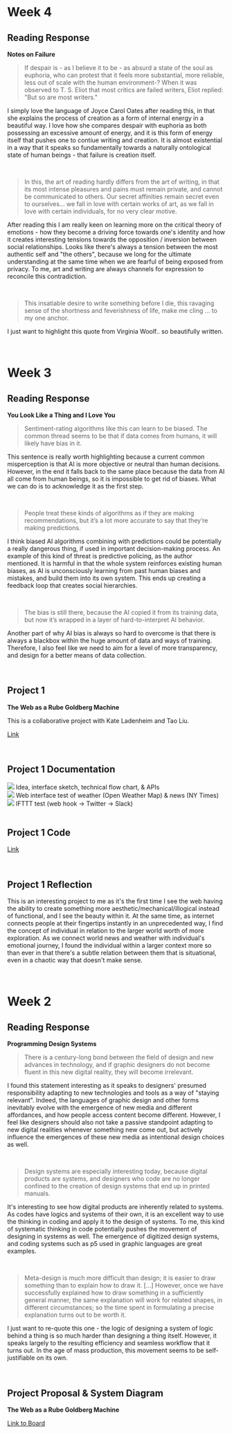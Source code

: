 # Week 4

## Reading Response
**Notes on Failure**

>If despair is - as I believe it to be - as absurd a state of the soul as euphoria, who can protest that it feels more substantial, more reliable, less out of scale with the human environment-? When it was observed to T. S. Eliot that most critics are failed writers, Eliot replied: "But so are most writers."

I simply love the language of Joyce Carol Oates after reading this, in that she explains the process of creation as a form of internal energy in a beautiful way. I love how she compares despair with euphoria as both possessing an excessive amount of energy, and it is this form of energy itself that pushes one to contiue writing and creation. It is almost existential in a way that it speaks so fundamentally towards a naturally ontological state of human beings - that failure is creation itself.

<br/>

>In this, the art of reading hardly differs from the art of writing, in that its most intense pleasures and pains must remain private, and cannot be communicated to others. Our secret affinities remain secret even to ourselves... we fall in love with certain works of art, as we fall in love with certain individuals, for no very clear motive.

After reading this I am really keen on learning more on the critical theory of emotions - how they become a driving force towards one's identity and how it creates interesting tensions towards the opposition / inversion between social relationships. Looks like there's always a tension between the most authentic self and "the others", because we long for the ultimate understanding at the same time when we are fearful of being exposed from privacy. To me, art and writing are always channels for expression to reconcile this contradiction.

<br/>

>This insatiable desire to write something before I die, this ravaging sense of the shortness and feverishness of life, make me cling ... to my one anchor.

I just want to highlight this quote from Virginia Woolf.. so beautifully written.

<br/>



# Week 3

## Reading Response
**You Look Like a Thing and I Love You**

>Sentiment-rating algorithms like this can learn to be biased. The common thread seems to be that if data comes from humans, it will likely have bias in it.

This sentence is really worth highlighting because a current common misperception is that AI is more objective or neutral than human decisions. However, in the end it falls back to the same place because the data from AI all come from human beings, so it is impossible to get rid of biases. What we can do is to acknowledge it as the first step.

<br/>

>People treat these kinds of algorithms as if they are making recommendations, but it’s a lot more accurate to say that they’re making predictions.

I think biased AI algorithms combining with predictions could be potentially a really dangerous thing, if used in important decision-making process. An example of this kind of threat is predictive policing, as the author mentioned. It is harmful in that the whole system reinforces existing human biases, as AI is unconsciously learning from past human biases and mistakes, and build them into its own system. This ends up creating a feedback loop that creates social hierarchies.

<br/>

>The bias is still there, because the AI copied it from its training data, but now it’s wrapped in a layer of hard-to-interpret AI behavior.

Another part of why AI bias is always so hard to overcome is that there is always a blackbox within the huge amount of data and ways of training. Therefore, I also feel like we need to aim for a level of more transparency, and design for a better means of data collection.

<br/>


## Project 1
**The Web as a Rube Goldberg Machine**

This is a collaborative project with Kate Ladenheim and Tao Liu.

<a href="https://kateladenheim.github.io/MDP-CreativeTech/rube-goldberg/rb-start.html" target="_blank">Link</a>

<br/>


## Project 1 Documentation

<img src="rube-goldberg/img/proposal.png" target="_blank">
Idea, interface sketch, technical flow chart, & APIs
<br/>

<img src="rube-goldberg/img/web_test.png" target="_blank">
Web interface test of weather (Open Weather Map) & news (NY Times)
<br/>

<img src="rube-goldberg/img/ifttt_test.png" target="_blank">
IFTTT test (web hook -> Twitter -> Slack)
<br/>

<br/>


## Project 1 Code
<a href="https://github.com/melodyling/CreativeTechSpring2021/tree/gh-pages/rube-goldberg/code" target="_blank">Link</a>

<br/>



## Project 1 Reflection

This is an interesting project to me as it's the first time I see the web having the ability to create something more aesthetic/mechanical/illogical instead of functional, and I see the beauty within it. At the same time, as internet connects people at their fingertips instantly in an unprecedented way, I find the concept of individual in relation to the larger world worth of more exploration. As we connect world news and weather with individual's emotional journey, I found the individual within a larger context more so than ever in that there's a subtle relation between them that is situational, even in a chaotic way that doesn't make sense.

<br/>



# Week 2

## Reading Response
**Programming Design Systems**

>There is a century-long bond between the field of design and new advances in technology, and if graphic designers do not become fluent in this new digital reality, they will become irrelevant.

I found this statement interesting as it speaks to designers' presumed responsibility adapting to new technologies and tools as a way of "staying relevant". Indeed, the languages of graphic design and other forms inevitably evolve with the emergence of new media and different affordances, and how people access content become different. However, I feel like designers should also not take a passive standpoint adapting to new digital realities whenever something new come out, but actively influence the emergences of these new media as intentional design choices as well.  

<br/>

>Design systems are especially interesting today, because digital products are systems, and designers who code are no longer confined to the creation of design systems that end up in printed manuals.

It's interesting to see how digital products are inherently related to systems. As codes have logics and systems of their own, it is an excellent way to use the thinking in coding and apply it to the design of systems. To me, this kind of systematic thinking in code potentially pushes the movement of designing in systems as well. The emergence of digitized design systems, and coding systems such as p5 used in graphic languages are great examples.  

<br/>

>Meta-design is much more difficult than design; it is easier to draw something than to explain how to draw it. […] However, once we have successfully explained how to draw something in a sufficiently general manner, the same explanation will work for related shapes, in different circumstances; so the time spent in formulating a precise explanation turns out to be worth it.

I just want to re-quote this one - the logic of designing a system of logic behind a thing is so much harder than designing a thing itself. However, it speaks largely to the resulting efficiency and seamless workflow that it turns out. In the age of mass production, this movement seems to be self-justifiable on its own.  

<br/>


## Project Proposal & System Diagram
**The Web as a Rube Goldberg Machine**

<a href="https://miro.com/app/board/o9J_lXZSoVM=/" target="_blank">Link to Board</a>

<br/>

